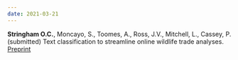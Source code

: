 ```yaml
---
date: 2021-03-21
---
```


**Stringham O.C.**, Moncayo, S., Toomes, A., Ross, J.V., Mitchell, L., Cassey, P. (submitted) Text classification to streamline online wildlife trade analyses. [Preprint](https://ecoevorxiv.org/593ve)